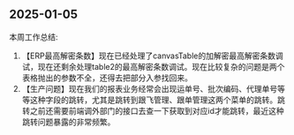 ## 2025-01-05

本周工作总结:

1. 【ERP最高解密条数】现在已经处理了canvasTable的加解密最高解密条数调试，现在还剩余处理table2的最高解密条数调试。现在比较复杂的问题是两个表格抛出的参数不全，还得去把部分入参找回来。
2. 【生产问题】现在我们的报表业务经常会出现运单号、批次编码、代理单号等等这种字段的跳转，尤其是跳转到跟飞管理、跟单管理这两个菜单的跳转。跳转之前还需要前端调外部门的接口去查一下获取到对应id才能跳转，最近这种跳转问题暴露的非常频繁。